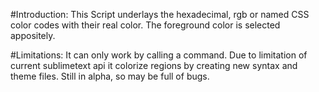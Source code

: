 #Introduction:
This Script underlays the hexadecimal, rgb or named CSS color codes with their real color.
The foreground color is selected appositely.

#Limitations:
It can only work by calling a command.
Due to limitation of current sublimetext api
it colorize regions by creating new syntax and theme files.
Still in alpha, so may be full of bugs.
